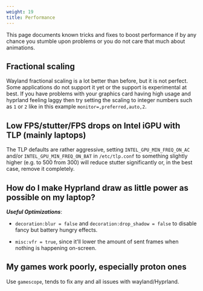 ```yaml
---
weight: 19
title: Performance
---
```


This page documents known tricks and fixes to boost performance if by any chance
you stumble upon problems or you do not care that much about animations.

## Fractional scaling

Wayland fractional scaling is a lot better than before, but it is not perfect.
Some applications do not support it yet or the support is experimental at best.
If you have problems with your graphics card having high usage and hyprland
feeling laggy then try setting the scaling to integer numbers such as `1` or `2`
like in this example `monitor=,preferred,auto,2`.

## Low FPS/stutter/FPS drops on Intel iGPU with TLP (mainly laptops)

The TLP defaults are rather aggressive, setting `INTEL_GPU_MIN_FREQ_ON_AC`
and/or `INTEL_GPU_MIN_FREQ_ON_BAT` in `/etc/tlp.conf` to something slightly
higher (e.g. to 500 from 300) will reduce stutter significantly or, in the best
case, remove it completely.

## How do I make Hyprland draw as little power as possible on my laptop?

**_Useful Optimizations_**:

- `decoration:blur = false` and `decoration:drop_shadow = false` to disable
  fancy but battery hungry effects.

- `misc:vfr = true`, since it'll lower the amount of sent frames when nothing is
  happening on-screen.

## My games work poorly, especially proton ones

Use `gamescope`, tends to fix any and all issues with wayland/Hyprland.
